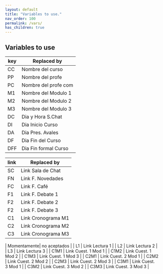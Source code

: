 ```yaml
---
layout: default
title: "Variables to use."
nav_order: 100
permalink: /vars/
has_children: true
---
```


## Variables to use

|key | Replaced by         |
|----|---------------------|
| CC | Nombre del curso    |
| PP | Nombre del profe    |
| PC | Nombre del profe com|
| M1 | Nombre del Modulo 1 |
| M2 | Nombre del Modulo 2 |
| M3 | Nombre del Modulo 3 |
| DC | Dia y Hora S.Chat   |
| DI | Dia Inicio Curso    |
| DA | Dia Pres. Avales    |
| DF | Dia Fin del Curso   |
| DFF| Dia Fin formal Curso|

|link| Replaced by         |
|----|---------------------|
| SC | Link Sala de Chat   |
| FN | Link F. Novedades   |
| FC | Link F. Café        |
| F1 | Link F. Debate 1    |
| F2 | Link F. Debate 2    |
| F2 | Link F. Debate 3    |
| C1 | Link Cronograma M1  |
| C2 | Link Cronograma M2  |
| C3 | Link Cronograma M3  |

| Momentamente| no aceptados                 |
| L1          | Link Lectura 1               |
| L2          | Link Lectura 2               |
| L3          | Link Lectura 3               |
| C1M1        | Link Cuest. 1 Mod 1          |
| C1M2        | Link Cuest. 1 Mod 2          |
| C1M3        | Link Cuest. 1 Mod 3          |
| C2M1        | Link Cuest. 2 Mod 1          |
| C2M2        | Link Cuest. 2 Mod 2          |
| C2M3        | Link Cuest. 2 Mod 3          |
| C3M1        | Link Cuest. 3 Mod 1          |
| C3M2        | Link Cuest. 3 Mod 2          |
| C3M3        | Link Cuest. 3 Mod 3          |
